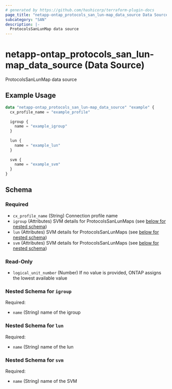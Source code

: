 ```yaml
---
# generated by https://github.com/hashicorp/terraform-plugin-docs
page_title: "netapp-ontap_protocols_san_lun-map_data_source Data Source - terraform-provider-netapp-ontap"
subcategory: "SAN"
description: |-
  ProtocolsSanLunMap data source
---
```


# netapp-ontap_protocols_san_lun-map_data_source (Data Source)

ProtocolsSanLunMap data source

## Example Usage
```terraform
data "netapp-ontap_protocols_san_lun-map_data_source" "example" {
  cx_profile_name = "example_profile"
  
  igroup {
    name = "example_igroup"
  }
  
  lun {
    name = "example_lun"
  }
  
  svm {
    name = "example_svm"
  }
}
```

<!-- schema generated by tfplugindocs -->
## Schema

### Required

- `cx_profile_name` (String) Connection profile name
- `igroup` (Attributes) SVM details for ProtocolsSanLunMaps (see [below for nested schema](#nestedatt--igroup))
- `lun` (Attributes) SVM details for ProtocolsSanLunMaps (see [below for nested schema](#nestedatt--lun))
- `svm` (Attributes) SVM details for ProtocolsSanLunMaps (see [below for nested schema](#nestedatt--svm))

### Read-Only

- `logical_unit_number` (Number) If no value is provided, ONTAP assigns the lowest available value

<a id="nestedatt--igroup"></a>
### Nested Schema for `igroup`

Required:

- `name` (String) name of the igroup


<a id="nestedatt--lun"></a>
### Nested Schema for `lun`

Required:

- `name` (String) name of the lun


<a id="nestedatt--svm"></a>
### Nested Schema for `svm`

Required:

- `name` (String) name of the SVM


